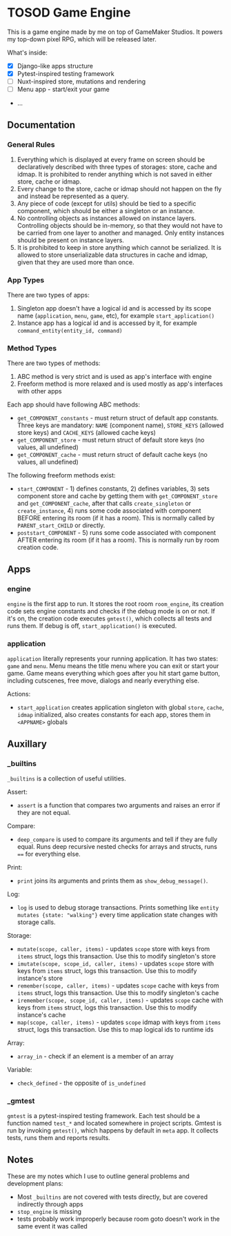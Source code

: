 # TOSOD Game Engine

This is a game engine made by me on top of GameMaker Studios. It powers my top-down pixel RPG, which will be released later.

What's inside:
- [x] Django-like apps structure
- [x] Pytest-inspired testing framework
- [ ] Nuxt-inspired store, mutations and rendering
- [ ] Menu app - start/exit your game
- ...

## Documentation

### General Rules

1. Everything which is displayed at every frame on screen should be declaratively described with three types of storages: store, cache and idmap. It is prohibited to render anything which is not saved in either store, cache or idmap.
2. Every change to the store, cache or idmap should not happen on the fly and instead be represented as a query. 
3. Any piece of code (except for utils) should be tied to a specific component, which should be either a singleton or an instance.  
4. No controlling objects as instances allowed on instance layers. Controlling objects should be in-memory, so that they would not have to be carried from one layer to another and managed. Only entity instances should be present on instance layers.
5. It is prohibited to keep in store anything which cannot be serialized. It is allowed to store unserializable data structures in cache and idmap, given that they are used more than once.


### App Types

There are two types of apps:

1. Singleton app doesn't have a logical id and is accessed by its scope name (`application`, `menu`, `game`, etc), for example `start_application()`
2. Instance app has a logical id and is accessed by it, for example `command_entity(entity_id, command)`


### Method Types

There are two types of methods:

1. ABC method is very strict and is used as app's interface with engine
2. Freeform method is more relaxed and is used mostly as app's interfaces with other apps

Each app should have following ABC methods:

- `get_COMPONENT_constants` - must return struct of default app constants. Three keys are mandatory: `NAME` (component name), `STORE_KEYS` (allowed store keys) and `CACHE_KEYS` (allowed cache keys)
- `get_COMPONENT_store` - must return struct of default store keys (no values, all undefined)
- `get_COMPONENT_cache` - must return struct of default cache keys (no values, all undefined)

The following freeform methods exist:

- `start_COMPONENT` - 1) defines constants, 2) defines variables, 3) sets component store and cache by getting them with `get_COMPONENT_store` and `get_COMPONENT_cache`, after that calls `create_singleton` or `create_instance`, 4) runs some code associated with component BEFORE entering its room (if it has a room). This is normally called by `PARENT_start_CHILD` or directly.
- `poststart_COMPONENT` - 5) runs some code associated with component AFTER entering its room (if it has a room). This is normally run by room creation code.

## Apps

### engine

`engine` is the first app to run. It stores the root room `room_engine`, its creation code sets engine constants and checks if the debug mode is on or not. If it's on, the creation code executes `gmtest()`, which collects all tests and runs them. If debug is off, `start_application()` is executed.

### application

`application` literally represents your running application. It has two states: `game` and `menu`. Menu means the title menu where you can exit or start your game. Game means everything which goes after you hit start game button, including cutscenes, free move, dialogs and nearly everything else.

Actions:

- `start_application` creates application singleton with global `store`, `cache`, `idmap` initialized, also creates constants for each app, stores them in `<APPNAME>` globals


## Auxillary

### _builtins

`_builtins` is a collection of useful utilities.

Assert:
- `assert` is a function that compares two arguments and raises an error if they are not equal.

Compare:
- `deep_compare` is used to compare its arguments and tell if they are fully equal. Runs deep recursive nested checks for arrays and structs, runs `==` for everything else.

Print:
- `print` joins its arguments and prints them as `show_debug_message()`.

Log:
- `log` is used to debug storage transactions. Prints something like `entity mutates {state: "walking"}` every time application state changes with storage calls.

Storage:
- `mutate(scope, caller, items)` - updates `scope` store with keys from `items` struct, logs this transaction. Use this to modify singleton's store
- `imutate(scope, scope_id, caller, items)` - updates `scope` store with keys from `items` struct, logs this transaction. Use this to modify instance's store
- `remember(scope, caller, items)` - updates `scope` cache with keys from `items` struct, logs this transaction. Use this to modify singleton's cache
- `iremember(scope, scope_id, caller, items)` - updates `scope` cache with keys from `items` struct, logs this transaction. Use this to modify instance's cache
- `map(scope, caller, items)` - updates `scope` idmap with keys from `items` struct, logs this transaction. Use this to map logical ids to runtime ids

Array:

- `array_in` - check if an element is a member of an array

Variable:

- `check_defined` - the opposite of `is_undefined`


### _gmtest

`gmtest` is a pytest-inspired testing framework. Each test should be a function named `test_*` and located somewhere in project scripts. Gmtest is run by invoking `gmtest()`, which happens by default in `meta` app. It collects tests, runs them and reports results.


## Notes

These are my notes which I use to outline general problems and development plans:

- Most `_builtins` are not covered with tests directly, but are covered indirectly through apps
- `stop_engine` is missing
- tests probably work improperly because room goto doesn't work in the same event it was called
